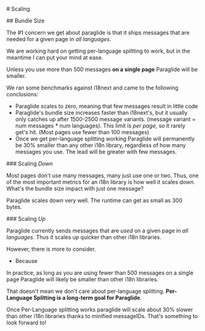 # Scaling

## Bundle Size

The #1 concern we get about paraglide is that it ships messages that are needed for a given page in _all languages_.

We are working hard on getting per-language splitting to work, but in the meantime I can put your mind at ease.

Unless you use more than 500 messages **on a single page** Paraglide will be smaller.

We ran some benchmarks against i18next and came to the following conclusions:

- Paraglide scales to zero, meaning that few messages result in little code
- Paraglide's bundle size increases faster than i18next's, but it usually only catches up after 1500-2500 message variants. (message variant = num messages * num languages). This limit is _per page_, so it rarely get's hit. (Most pages use fewer than 100 messages)
- Once we get per-language splitting working Paraglide will permanently be 30% smaller than any other i18n library, regardless of how many messages you use. The lead will be greater with few messages.

### Scaling _Down_

Most pages don't use many messages, many just use one or two. Thus, one of the most important metrics for an i18n library is how well it scales _down_. What's the bundle size impact with just one message?

Paraglide scales down very well. The runtime can get as small as 300 bytes.

### Scaling _Up_

Paraglide currently sends messages that are _used_ on a given page in _all languages_. Thus it scales up quicker than other i18n libraries. 

However, there is more to consider. 
- Because 


In practice, as long as you are using fewer than 500 messages on a single page Paraglide will likely be smaller than other i18n libraries. 

That doesn't mean we don't care about per-language splitting. **Per-Language Splitting is a long-term goal for Paraglide**.

Once Per-Language splitting works paraglide will scale about 30% slower than other i18n libraries thanks to minified messageIDs. That's something to look forward to! 
